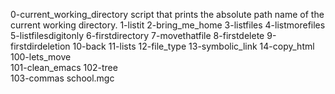 0-current_working_directory script that prints the absolute path name of the current working directory.
1-listit
2-bring_me_home
3-listfiles
4-listmorefiles
5-listfilesdigitonly
6-firstdirectory
7-movethatfile
8-firstdelete
9-firstdirdeletion
10-back
11-lists
12-file_type
13-symbolic_link
14-copy_html    
100-lets_move                
101-clean_emacs
102-tree    
103-commas
school.mgc                   

